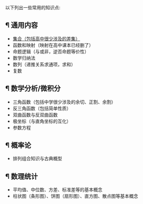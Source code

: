 以下列出一些常用的知识点:
## ¶ 通用内容
- [集合（包括高中很少涉及的差集）](./1_1集合.md)
- 函数和映射（映射在高中课本已经删了）
- 命题逻辑（与或非，逆否命题等价性）
- 数学归纳法
- 数列（递推关系求通项，求和）
- 复数
## ¶ 数学分析/微积分
- 三角函数（包括中学很少涉及的余切、正割、余割）
- 反三角函数（包括简单性质）
- 双曲函数与反双曲函数
- 极坐标（与直角坐标的互化）
- 参数方程
## ¶ 概率论
- 排列组合知识与古典概型
## ¶ 数理统计
- 平均值、中位数、方差、标准差等的基本概念
- 柱状图（条形图）、饼图（扇形图）、直方图、散点图等基本概念